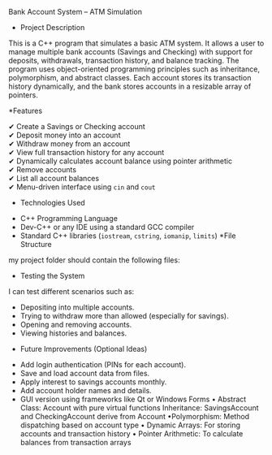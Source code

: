  Bank Account System – ATM Simulation

* Project Description

This is a C++ program that simulates a basic ATM system. It allows a user to manage multiple bank accounts (Savings and Checking) with support for deposits, withdrawals, transaction history, and balance tracking. 
The program uses object-oriented programming principles such as inheritance, polymorphism, and abstract classes. Each account stores its transaction history dynamically, and the bank stores accounts in a resizable array of pointers.

*Features

✔ Create a Savings or Checking account  
✔ Deposit money into an account  
✔ Withdraw money from an account  
✔ View full transaction history for any account  
✔ Dynamically calculates account balance using pointer arithmetic  
✔ Remove accounts  
✔ List all account balances  
✔ Menu-driven interface using `cin` and `cout`



* Technologies Used

- C++ Programming Language  
- Dev-C++ or any IDE using a standard GCC compiler  
- Standard C++ libraries (`iostream`, `cstring`, `iomanip`, `limits`)
*File Structure

my project folder should contain the following files:

* Testing the System

I can test different scenarios such as:
- Depositing into multiple accounts.
- Trying to withdraw more than allowed (especially for savings).
- Opening and removing accounts.
- Viewing histories and balances.


* Future Improvements (Optional Ideas)

- Add login authentication (PINs for each account).
- Save and load account data from files.
- Apply interest to savings accounts monthly.
- Add account holder names and details.
- GUI version using frameworks like Qt or Windows Forms
• Abstract Class: Account with pure virtual functions
 Inheritance: SavingsAccount and CheckingAccount derive from Account
•Polymorphism: Method dispatching based on account type
• Dynamic Arrays: For storing accounts and transaction history
•  Pointer Arithmetic: To calculate balances from transaction arrays





